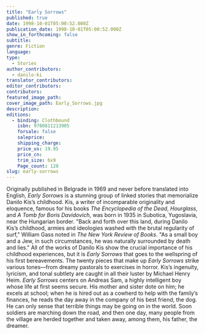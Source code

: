 ```yaml
---
title: "Early Sorrows"
published: true
date: 1998-10-01T05:00:52.000Z
publication_date: 1998-10-01T05:00:52.000Z
show_in_forthcoming: false
subtitle:
genre: Fiction
language:
type:
  - Stories
author_contributors:
  - danilo-ki
translator_contributors:
editor_contributors:
contributors:
featured_image_path:
cover_image_path: Early_Sorrows.jpg
description:
editions:
  - binding: Clothbound
    isbn: 9780811213905
    forsale: false
    saleprice:
    shipping_charge:
    price_us: 19.95
    price_cn:
    trim_size: 6x9
    Page_count: 120
slug: early-sorrows
---
```


Originally published in Belgrade in 1969 and never before translated into English, _Early Sorrows_ is a stunning group of linked stories that memorialize Danilo Kis’s childhood. Kis, a writer of incomparable originality and eloquence, famous for his books _The Encyclopedia of the Dead_, _Hourglass_, and _A Tomb for Boris Davidovich_, was born in 1935 in Subotica, Yugoslavia, near the Hungarian border. "Back and forth over this land, during Danilo Kis’s childhood, armies and ideologies washed with the brutal regularity of surf," William Gass noted in _The New York Review of Books_. "As a small boy and a Jew, in such circumstances, he was naturally surrounded by death and lies." All of the works of Danilo Kis show the crucial importance of his childhood experiences, but it is _Early Sorrows_ that goes to the wellspring of his first bereavements. The twenty pieces that make up _Early Sorrows_ strike various tones––from dreamy pastorals to exercises in horror. Kis’s ingenuity, lyricism, and tonal subtlety are caught in all their luster by Michael Henry Heim. _Early Sorrows_ centers on Andreas Sam, a highly intelligent boy whose life at first seems secure. His mother and sister dote on him; he excels at school; when he is hired out as a cowherd to help with the family’s finances, he reads the day away in the company of his best friend, the dog. He can only sense that terrible things may be going on in the world. Soon soldiers are marching down the road, and then one day, many people from the village are herded together and taken away, among them, his father, the dreamer.

